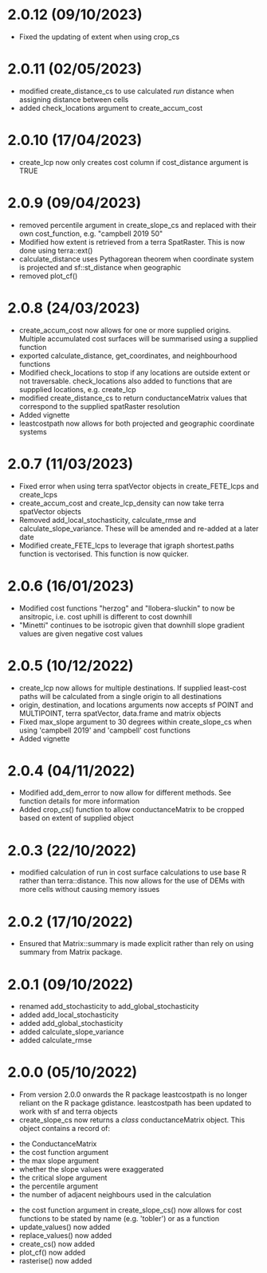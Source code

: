 # 2.0.12 (09/10/2023)
* Fixed the updating of extent when using crop_cs

# 2.0.11 (02/05/2023)
* modified create_distance_cs to use calculated _run_ distance when assigning distance between cells
* added check_locations argument to create_accum_cost

# 2.0.10 (17/04/2023)
* create_lcp now only creates cost column if cost_distance argument is TRUE

# 2.0.9 (09/04/2023)
* removed percentile argument in create_slope_cs and replaced with their own cost_function, e.g. "campbell 2019 50"
* Modified how extent is retrieved from a terra SpatRaster. This is now done using terra::ext()
* calculate_distance uses Pythagorean theorem when coordinate system is projected and sf::st_distance when geographic
* removed plot_cf()

# 2.0.8 (24/03/2023)
* create_accum_cost now allows for one or more supplied origins. Multiple accumulated cost surfaces will be summarised using a supplied function
* exported calculate_distance, get_coordinates, and neighbourhood functions
* Modified check_locations to stop if any locations are outside extent or not traversable. check_locations also added to functions that are suppplied locations, e.g. create_lcp
* modified create_distance_cs to return conductanceMatrix values that correspond to the supplied spatRaster resolution
* Added vignette
* leastcostpath now allows for both projected and geographic coordinate systems

# 2.0.7 (11/03/2023)
* Fixed error when using terra spatVector objects in create_FETE_lcps and create_lcps
* create_accum_cost and create_lcp_density can now take terra spatVector objects
* Removed add_local_stochasticity, calculate_rmse and calculate_slope_variance. These will be amended and re-added at a later date
* Modified create_FETE_lcps to leverage that igraph shortest.paths function is vectorised. This function is now quicker. 

# 2.0.6 (16/01/2023)
* Modified cost functions "herzog" and "llobera-sluckin" to now be ansitropic, i.e. cost uphill is different to cost downhill
* "Minetti" continues to be isotropic given that downhill slope gradient values are given negative cost values

# 2.0.5 (10/12/2022)
* create_lcp now allows for multiple destinations. If supplied least-cost paths will be calculated from a single origin to all destinations
* origin, destination, and locations arguments now accepts sf POINT and MULTIPOINT, terra spatVector, data.frame and matrix objects
* Fixed max_slope argument to 30 degrees within create_slope_cs when using 'campbell 2019' and 'campbell' cost functions
* Added vignette

# 2.0.4 (04/11/2022)
* Modified add_dem_error to now allow for different methods. See function details for more information
* Added crop_cs() function to allow conductanceMatrix to be cropped based on extent of supplied object

# 2.0.3 (22/10/2022)
* modified calculation of run in cost surface calculations to use base R rather than terra::distance. This now allows for the use of DEMs with more cells without causing memory issues

# 2.0.2 (17/10/2022)
* Ensured that Matrix::summary is made explicit rather than rely on using summary from Matrix package.

# 2.0.1 (09/10/2022)
* renamed add_stochasticity to add_global_stochasticity
* added add_local_stochasticity
* added add_global_stochasticity
* added calculate_slope_variance
* added calculate_rmse

# 2.0.0 (05/10/2022)
* From version 2.0.0 onwards the R package leastcostpath is no longer reliant on the R package gdistance. leastcostpath has been updated to work with sf and terra objects
* create_slope_cs now returns a <i>class</i> conductanceMatrix object. This object contains a record of:
- the ConductanceMatrix
- the cost function argument
- the max slope argument
- whether the slope values were exaggerated
- the critical slope argument
- the percentile argument
- the number of adjacent neighbours used in the calculation
* the cost function argument in create_slope_cs() now allows for cost functions to be stated by name (e.g. 'tobler') or as a function
* update_values() now added
* replace_values() now added
* create_cs() now added
* plot_cf() now added
* rasterise() now added